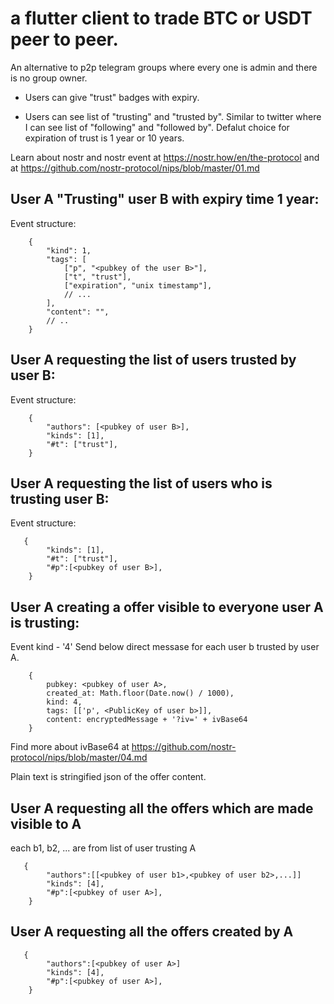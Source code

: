 # a flutter client to trade BTC or USDT peer to peer.

An alternative to p2p telegram groups where every one is admin and there is no group owner.

- Users can give "trust" badges with expiry.

- Users can see list of "trusting" and "trusted by". Similar to twitter where I can see list of "following" and "followed by". Defalut choice for expiration of trust is 1 year or 10 years.

Learn about nostr and nostr event at https://nostr.how/en/the-protocol and at https://github.com/nostr-protocol/nips/blob/master/01.md 


 
## User A "Trusting" user B with expiry time 1 year:
Event structure:
``` 
    {
        "kind": 1,
        "tags": [
            ["p", "<pubkey of the user B>"],
            ["t", "trust"],
            ["expiration", "unix timestamp"],
            // ...
        ],
        "content": "",
        // ..
    }
```

## User A requesting the list of users trusted by user B:
Event structure: 
```
    {
        "authors": [<pubkey of user B>],
        "kinds": [1],
        "#t": ["trust"],
    }
```

## User A requesting the list of users who is trusting user B:
Event structure:
```
   {
        "kinds": [1],
        "#t": ["trust"],
        "#p":[<pubkey of user B>],
    }
```
## User A creating a offer visible to everyone user A is trusting:

Event kind - '4'
Send below direct messase for each user b trusted by user A.
```
    {
        pubkey: <pubkey of user A>,
        created_at: Math.floor(Date.now() / 1000),
        kind: 4,
        tags: [['p', <PublicKey of user b>]],
        content: encryptedMessage + '?iv=' + ivBase64
    }
```
Find more about ivBase64 at https://github.com/nostr-protocol/nips/blob/master/04.md

Plain text is stringified json of the offer content.

## User A requesting all the offers which are made visible to A

each b1, b2, ... are from list of user trusting A
```
   {
        "authors":[[<pubkey of user b1>,<pubkey of user b2>,...]]
        "kinds": [4],
        "#p":[<pubkey of user A>],
    }
```
## User A requesting all the offers created by A
```
   {
        "authors":[<pubkey of user A>]
        "kinds": [4],
        "#p":[<pubkey of user A>],
    }
```
